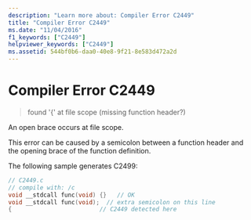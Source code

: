 ```yaml
---
description: "Learn more about: Compiler Error C2449"
title: "Compiler Error C2449"
ms.date: "11/04/2016"
f1_keywords: ["C2449"]
helpviewer_keywords: ["C2449"]
ms.assetid: 544bf0b6-daa0-40e8-9f21-8e583d472a2d
---
```

# Compiler Error C2449

> found '{' at file scope (missing function header?)

An open brace occurs at file scope.

This error can be caused by a semicolon between a function header and the opening brace of the function definition.

The following sample generates C2499:

```c
// C2449.c
// compile with: /c
void __stdcall func(void) {}   // OK
void __stdcall func(void);  // extra semicolon on this line
{                         // C2449 detected here
```
